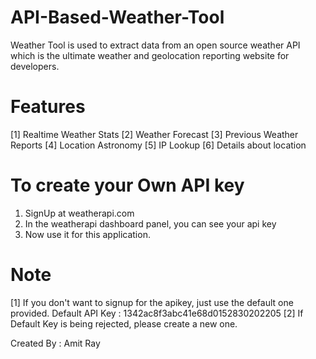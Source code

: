 # API-Based-Weather-Tool
Weather Tool is used to extract data from an open source weather API which is the ultimate weather and geolocation reporting website for developers.

# Features
[1] Realtime Weather Stats
[2] Weather Forecast
[3] Previous Weather Reports
[4] Location Astronomy
[5] IP Lookup
[6] Details about location

# To create your Own API key
1. SignUp at weatherapi.com
2. In the weatherapi dashboard panel, you can see your api key
3. Now use it for this application.

# Note
[1] If you don't want to signup for the apikey, just use the default one provided.
    Default API Key : 1342ac8f3abc41e68d0152830202205
[2] If Default Key is being rejected, please create a new one.

Created By : Amit Ray 
